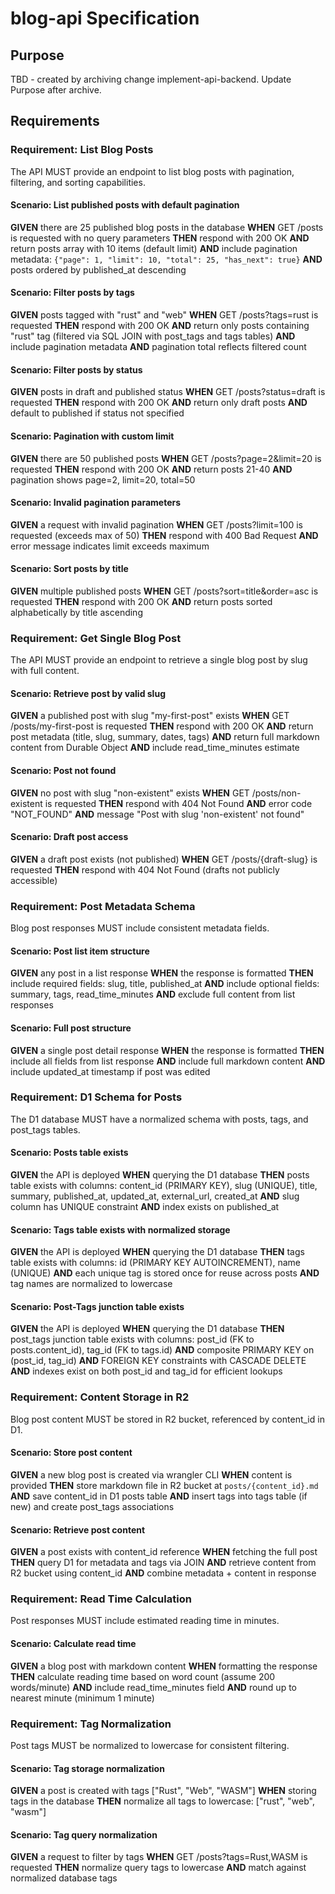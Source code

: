 # blog-api Specification

## Purpose
TBD - created by archiving change implement-api-backend. Update Purpose after archive.
## Requirements
### Requirement: List Blog Posts
The API MUST provide an endpoint to list blog posts with pagination, filtering, and sorting capabilities.

#### Scenario: List published posts with default pagination
**GIVEN** there are 25 published blog posts in the database
**WHEN** GET /posts is requested with no query parameters
**THEN** respond with 200 OK
**AND** return posts array with 10 items (default limit)
**AND** include pagination metadata: `{"page": 1, "limit": 10, "total": 25, "has_next": true}`
**AND** posts ordered by published_at descending

#### Scenario: Filter posts by tags
**GIVEN** posts tagged with "rust" and "web"
**WHEN** GET /posts?tags=rust is requested
**THEN** respond with 200 OK
**AND** return only posts containing "rust" tag (filtered via SQL JOIN with post_tags and tags tables)
**AND** include pagination metadata
**AND** pagination total reflects filtered count

#### Scenario: Filter posts by status
**GIVEN** posts in draft and published status
**WHEN** GET /posts?status=draft is requested
**THEN** respond with 200 OK
**AND** return only draft posts
**AND** default to published if status not specified

#### Scenario: Pagination with custom limit
**GIVEN** there are 50 published posts
**WHEN** GET /posts?page=2&limit=20 is requested
**THEN** respond with 200 OK
**AND** return posts 21-40
**AND** pagination shows page=2, limit=20, total=50

#### Scenario: Invalid pagination parameters
**GIVEN** a request with invalid pagination
**WHEN** GET /posts?limit=100 is requested (exceeds max of 50)
**THEN** respond with 400 Bad Request
**AND** error message indicates limit exceeds maximum

#### Scenario: Sort posts by title
**GIVEN** multiple published posts
**WHEN** GET /posts?sort=title&order=asc is requested
**THEN** respond with 200 OK
**AND** return posts sorted alphabetically by title ascending

### Requirement: Get Single Blog Post
The API MUST provide an endpoint to retrieve a single blog post by slug with full content.

#### Scenario: Retrieve post by valid slug
**GIVEN** a published post with slug "my-first-post" exists
**WHEN** GET /posts/my-first-post is requested
**THEN** respond with 200 OK
**AND** return post metadata (title, slug, summary, dates, tags)
**AND** return full markdown content from Durable Object
**AND** include read_time_minutes estimate

#### Scenario: Post not found
**GIVEN** no post with slug "non-existent" exists
**WHEN** GET /posts/non-existent is requested
**THEN** respond with 404 Not Found
**AND** error code "NOT_FOUND"
**AND** message "Post with slug 'non-existent' not found"

#### Scenario: Draft post access
**GIVEN** a draft post exists (not published)
**WHEN** GET /posts/{draft-slug} is requested
**THEN** respond with 404 Not Found (drafts not publicly accessible)

### Requirement: Post Metadata Schema
Blog post responses MUST include consistent metadata fields.

#### Scenario: Post list item structure
**GIVEN** any post in a list response
**WHEN** the response is formatted
**THEN** include required fields: slug, title, published_at
**AND** include optional fields: summary, tags, read_time_minutes
**AND** exclude full content from list responses

#### Scenario: Full post structure
**GIVEN** a single post detail response
**WHEN** the response is formatted
**THEN** include all fields from list response
**AND** include full markdown content
**AND** include updated_at timestamp if post was edited

### Requirement: D1 Schema for Posts
The D1 database MUST have a normalized schema with posts, tags, and post_tags tables.

#### Scenario: Posts table exists
**GIVEN** the API is deployed
**WHEN** querying the D1 database
**THEN** posts table exists with columns: content_id (PRIMARY KEY), slug (UNIQUE), title, summary, published_at, updated_at, external_url, created_at
**AND** slug column has UNIQUE constraint
**AND** index exists on published_at

#### Scenario: Tags table exists with normalized storage
**GIVEN** the API is deployed
**WHEN** querying the D1 database
**THEN** tags table exists with columns: id (PRIMARY KEY AUTOINCREMENT), name (UNIQUE)
**AND** each unique tag is stored once for reuse across posts
**AND** tag names are normalized to lowercase

#### Scenario: Post-Tags junction table exists
**GIVEN** the API is deployed
**WHEN** querying the D1 database
**THEN** post_tags junction table exists with columns: post_id (FK to posts.content_id), tag_id (FK to tags.id)
**AND** composite PRIMARY KEY on (post_id, tag_id)
**AND** FOREIGN KEY constraints with CASCADE DELETE
**AND** indexes exist on both post_id and tag_id for efficient lookups

### Requirement: Content Storage in R2
Blog post content MUST be stored in R2 bucket, referenced by content_id in D1.

#### Scenario: Store post content
**GIVEN** a new blog post is created via wrangler CLI
**WHEN** content is provided
**THEN** store markdown file in R2 bucket at `posts/{content_id}.md`
**AND** save content_id in D1 posts table
**AND** insert tags into tags table (if new) and create post_tags associations

#### Scenario: Retrieve post content
**GIVEN** a post exists with content_id reference
**WHEN** fetching the full post
**THEN** query D1 for metadata and tags via JOIN
**AND** retrieve content from R2 bucket using content_id
**AND** combine metadata + content in response

### Requirement: Read Time Calculation
Post responses MUST include estimated reading time in minutes.

#### Scenario: Calculate read time
**GIVEN** a blog post with markdown content
**WHEN** formatting the response
**THEN** calculate reading time based on word count (assume 200 words/minute)
**AND** include read_time_minutes field
**AND** round up to nearest minute (minimum 1 minute)

### Requirement: Tag Normalization
Post tags MUST be normalized to lowercase for consistent filtering.

#### Scenario: Tag storage normalization
**GIVEN** a post is created with tags ["Rust", "Web", "WASM"]
**WHEN** storing tags in the database
**THEN** normalize all tags to lowercase: ["rust", "web", "wasm"]

#### Scenario: Tag query normalization
**GIVEN** a request to filter by tags
**WHEN** GET /posts?tags=Rust,WASM is requested
**THEN** normalize query tags to lowercase
**AND** match against normalized database tags

